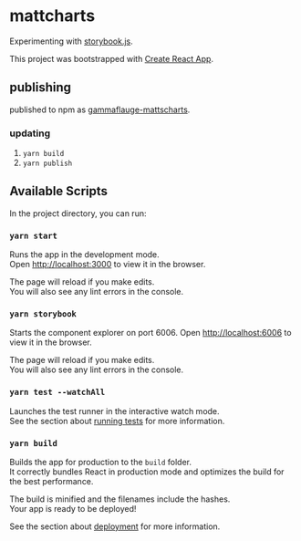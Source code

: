 # mattcharts

Experimenting with [storybook.js](https://storybook.js.org/).

This project was bootstrapped with [Create React App](https://github.com/facebook/create-react-app).

## publishing

published to npm as [gammaflauge-mattscharts](https://www.npmjs.com/package/gammaflauge-mattscharts).

### updating

1. `yarn build`
2. `yarn publish`

## Available Scripts

In the project directory, you can run:

### `yarn start`

Runs the app in the development mode.\
Open [http://localhost:3000](http://localhost:3000) to view it in the browser.

The page will reload if you make edits.\
You will also see any lint errors in the console.

### `yarn storybook`

Starts the component explorer on port 6006.
Open [http://localhost:6006](http://localhost:6006) to view it in the browser.

The page will reload if you make edits.\
You will also see any lint errors in the console.

### `yarn test --watchAll`

Launches the test runner in the interactive watch mode.\
See the section about [running tests](https://facebook.github.io/create-react-app/docs/running-tests) for more information.

### `yarn build`

Builds the app for production to the `build` folder.\
It correctly bundles React in production mode and optimizes the build for the best performance.

The build is minified and the filenames include the hashes.\
Your app is ready to be deployed!

See the section about [deployment](https://facebook.github.io/create-react-app/docs/deployment) for more information.
